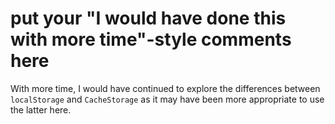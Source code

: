 # put your "I would have done this with more time"-style comments here

With more time, I would have continued to explore the differences between `localStorage` and `CacheStorage` as it may have been more appropriate to use the latter here.
